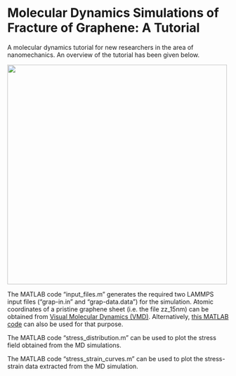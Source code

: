 # Molecular Dynamics Simulations of Fracture of Graphene: A Tutorial
A molecular dynamics tutorial for new researchers in the area of nanomechanics. An overview of the tutorial has been given below.

 <img src="overview.gif" width="500">

The MATLAB code “input_files.m” generates the required two LAMMPS input files (“grap-in.in” and “grap-data.data”) for the simulation. Atomic coordinates of a pristine graphene sheet (i.e. the file zz_15nm) can be obtained from [Visual Molecular Dynamics (VMD)](https://www.ks.uiuc.edu/Research/vmd/). Alternatively, [this MATLAB code](https://github.com/nuwan-d/graphene_tensile_test/blob/master/input_files.m) can also be used for that purpose.

The MATLAB code “stress_distribution.m” can be used to plot the stress field obtained from the MD simulations.

The MATLAB code “stress_strain_curves.m” can be used to plot the stress-strain data extracted from the MD simulation.
